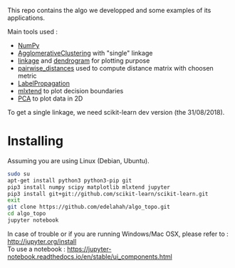 This repo contains the algo we developped and some examples of its applications.

Main tools used :
* [NumPy](https://docs.scipy.org/doc/numpy-1.13.0/reference/)
* [AgglomerativeClustering](http://scikit-learn.org/dev/modules/generated/sklearn.cluster.AgglomerativeClustering.html) with "single" linkage
* [linkage](https://docs.scipy.org/doc/scipy-0.14.0/reference/generated/scipy.cluster.hierarchy.linkage.html) and [dendrogram](https://docs.scipy.org/doc/scipy-0.14.0/reference/generated/scipy.cluster.hierarchy.dendrogram.html) for plotting purpose
* [pairwise_distances](http://scikit-learn.org/dev/modules/generated/sklearn.metrics.pairwise.pairwise_distances.html) used to compute distance matrix with choosen metric
* [LabelPropagation](http://scikit-learn.org/dev/modules/generated/sklearn.semi_supervised.LabelPropagation.html)
* [mlxtend](https://github.com/rasbt/mlxtend) to plot decision boundaries
* [PCA](http://scikit-learn.org/dev/modules/generated/sklearn.decomposition.PCA.html) to plot data in 2D

To get a single linkage, we need scikit-learn dev version (the 31/08/2018).

# Installing
Assuming you are using Linux (Debian, Ubuntu).
```bash
sudo su
apt-get install python3 python3-pip git
pip3 install numpy scipy matplotlib mlxtend jupyter
pip3 install git+git://github.com/scikit-learn/scikit-learn.git
exit
git clone https://github.com/edelahah/algo_topo.git
cd algo_topo
jupyter notebook
```

In case of trouble or if you are running Windows/Mac OSX, please refer to : http://jupyter.org/install  
To use a notebook : https://jupyter-notebook.readthedocs.io/en/stable/ui_components.html
